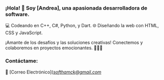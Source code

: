 ### ¡Hola! 👋 Soy [Andrea], una apasionada desarrolladora de software.

💻 Codeando en C++, C#, Python, y Dart.
🌐 Diseñando la web con HTML, CSS y JavaScript.

¡Amante de los desafíos y las soluciones creativas! Conectemos y colaboremos en proyectos emocionantes. 👩‍💻✨

### Contáctame:

📧 [Correo Electrónico](*softhamck@gmail.com*
